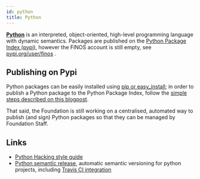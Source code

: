 ```yaml
---
id: python
title: Python
---
```


[**Python**](https://www.python.org/) is an interpreted, object-oriented, high-level programming language with dynamic semantics.  Packages are published on the [Python Package Index (pypi)](https://pypi.python.org/pypi), however the FINOS account is still empty, see [pypi.org/user/finos](https://pypi.org/user/finos/) .

## Publishing on Pypi
Python packages can be easily installed using [pip or easy_install](https://packaging.python.org/pip_easy_install/); in order to publish a Python package to the Python Package Index, follow the [simple steps described on this blogpost](https://realpython.com/lessons/getting-started-pip-and-pypi/).

That said, the Foundation is still working on a centralised, automated way to publish (and sign) Python packages so that they can be managed by Foundation Staff.

## Links
- [Python Hacking style guide](https://github.com/symphonyoss/python-symphony/blob/master/HACKING.rst)
- [Python semantic release](https://python-semantic-release.readthedocs.io/), automatic semantic versioning for python projects, including [Travis CI integration](https://python-semantic-release.readthedocs.io/en/latest/automatic-releases/travis.html)
